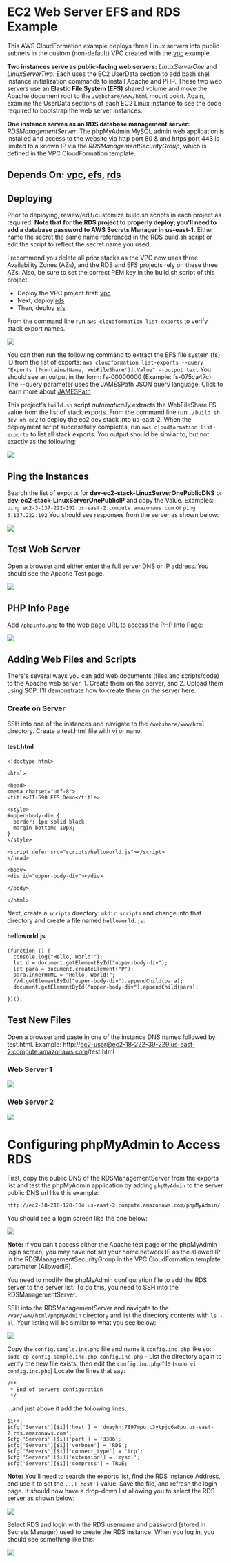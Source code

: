 # EC2 Web Server EFS and RDS Example

This AWS CloudFormation example deploys three Linux servers into public subnets in the custom (non-default) VPC created with the <a href="../vpc">vpc</a> example.

**Two instances serve as public-facing web servers:** *LinuxServerOne* and *LinuxServerTwo*. Each uses the EC2 UserData section to add bash shell instance initialization commands to install Apache and PHP. These two web servers use an **Elastic File System (EFS)** shared volume and move the Apache document root to the `/webshare/www/html` mount point. Again, examine the UserData sections of each EC2 Linux instance to see the code required to bootstrap the web server instances.

**One instance serves as an RDS database management server:** *RDSManagementServer*. The phpMyAdmin MySQL admin web application is installed and access to the website via http port 80 & and https port 443 is limited to a known IP via the *RDSManagementSecurityGroup*, which is defined in the VPC CloudFormation template.

## Depends On: <a href="../vpc">vpc</a>, <a href="../efs">efs</a>, <a href="../rds">rds</a>

## Deploying

Prior to deploying, review/edit/customize build.sh scripts in each project as required. **Note that for the RDS project to properly deploy, you'll need to add a database password to AWS Secrets Manager in us-east-1.** Either name the secret the same name referenced in the RDS build.sh script or edit the script to reflect the secret name you used.

I recommend you delete all prior stacks as the VPC now uses three Availability Zones (AZs), and the RDS and EFS projects rely on these three AZs. Also, be sure to set the correct PEM key in the build.sh script of this project.

- Deploy the VPC project first: <a href="../vpc">vpc</a>
- Next, deploy <a href="../rds">rds</a>
- Then, deploy <a href="../efs">efs</a>

From the command line run `aws cloudformation list-exports` to verify stack export names.

<img src="diagrams/AWSExports.png"></img>

You can then run the following command to extract the EFS file system (fs) ID from the list of exports: `aws cloudformation list-exports --query "Exports [?contains(Name,'WebFileShare')].Value" --output text` You should see an output in the form: fs-00000000 (Example: fs-075ca47c). The --query parameter uses the JAMESPath JSON query language. Click to learn more about <a href="https://jmespath.org">JAMESPath</a>

This project's `build.sh` script *automatically* extracts the WebFileShare FS value from the list of stack exports.
From the command line run `./build.sh dev oh ec2` to deploy the ec2 dev stack into us-east-2. When the deployment script successfully completes, run `aws cloudformation list-exports` to list all stack exports. You output should be similar to, but not exactly as the following:

<img src="diagrams/AWSExports2.png"></img>

## Ping the Instances
Search the list of exports for **dev-ec2-stack-LinuxServerOnePublicDNS** or **dev-ec2-stack-LinuxServerOnePublicIP** and copy the Value. Examples:
`ping ec2-3-137-222-192.us-east-2.compute.amazonaws.com` or `ping 3.137.222.192` You should see responses from the server as shown below:

<img src="diagrams/PingInstance.png"></img>

## Test Web Server
Open a browser and either enter the full server DNS or IP address. You should see the Apache Test page.

<img src="diagrams/ApacheTestPage.png"></img>

## PHP Info Page

Add `/phpinfo.php` to the web page URL to access the PHP Info Page:

<img src="diagrams/PHPInfoPage.png"></img>

## Adding Web Files and Scripts

There's several ways you can add web documents (files and scripts/code) to the Apache web server. 1. Create them on the server, and 2. Upload them using SCP. I'll demonstrate how to create them on the server here.

### Create on Server
SSH into one of the instances and navigate to the `/webshare/www/html` directory. Create a test.html file with vi or nano.
#### test.html
```
<!doctype html>

<html>

<head>
<meta charset="utf-8">
<title>IT-590 EFS Demo</title>

<style>
#upper-body-div {
  border: 1px solid black;
  margin-bottom: 10px;
}
</style>

<script defer src="scripts/helloworld.js"></script>
</head>

<body>
<div id="upper-body-div"></div>

</body>

</html>
```

Next, create a `scripts` directory: `mkdir scripts` and change into that directory and create a file named `helloworld.js`:
#### helloworld.js
```
(function () {
  console.log("Hello, World!");
  let d = document.getElementById("upper-body-div");
  let para = document.createElement("P");
  para.innerHTML = "Hello, World!";
  //d.getElementById("upper-body-div").appendChild(para);
  document.getElementById("upper-body-div").appendChild(para);

})();
```
## Test New Files
Open a browser and paste in one of the instance DNS names followed by test.html.
Example: http://ec2-user@ec2-18-222-39-229.us-east-2.compute.amazonaws.com/test.html

### Web Server 1
<img src="diagrams/WebServer1.png"></img>

### Web Server 2
<img src="diagrams/WebServer2.png"></img>

# Configuring phpMyAdmin to Access RDS

First, copy the public DNS of the RDSManagementServer from the exports list and test the phpMyAdmin application by adding `phpMyAdmin` to the server public DNS url like this example:

`http://ec2-18-218-120-104.us-east-2.compute.amazonaws.com/phpMyAdmin/`

You should see a login screen like the one below:

<img src="diagrams/LoginScreen1.png"></img>

**Note:** If you can't access either the Apache test page or the phpMyAdmin login screen, you may have not set your home network IP as the allowed IP in the RDSManagementSecurityGroup in the VPC CloudFormation template parameter (AllowedIP).

You need to modify the phpMyAdmin configuration file to add the RDS server to the server list. To do this, you need to SSH into the RDSManagementServer.

SSH into the RDSManagementServer and navigate to the `/var/www/html/phpMyAdmin` directory and list the directory contents with `ls -al`. Your listing will be similar to what you see below:

 <img src="diagrams/DirectoryListing.png"></img>

 Copy the `config.sample.inc.php` file and name it `config.inc.php` like so: `sudo cp config.sample.inc.php config.inc.php` - List the directory again to verify the new file exists, then edit the  `config.inc.php` file (`sudo vi config.inc.php`) Locate the lines that say:
 ```
 /**
  * End of servers configuration
  */
 ```
 ...and just above it add the following lines:

 ```
 $i++;
 $cfg['Servers'][$i]['host'] = 'dmayhnj7897mpu.c3ytpjg6w8pu.us-east-2.rds.amazonaws.com';
 $cfg['Servers'][$i]['port'] = '3306';
 $cfg['Servers'][$i]['verbose'] = 'RDS';
 $cfg['Servers'][$i]['connect_type'] = 'tcp';
 $cfg['Servers'][$i]['extension'] = 'mysql';
 $cfg['Servers'][$i]['compress'] = TRUE;
 ```

 **Note:** You'll need to search the exports list, find the RDS Instance Address, and use it to set the `...['host']` value. Save the file, and refresh the login page. It should now have a drop-down list allowing you to select the RDS server as shown below:

 <img src="diagrams/LoginScreen2.png"></img>

Select RDS and login with the RDS username and password (stored in Secrets Manager) used to create the RDS instance. When you log in, you should see something like this:

<img src="diagrams/PHPMyAdmin.png"></img>
